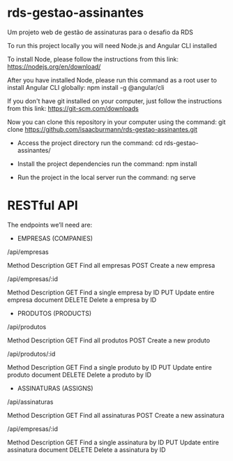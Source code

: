 # rds-gestao-assinantes
Um projeto web de gestão de assinaturas para o desafio da RDS

To run this project locally you will need Node.js and Angular CLI installed

To install Node, please follow the instructions from this link: https://nodejs.org/en/download/

After you have installed Node, please run this command as a root user to install Angular CLI globally: npm install -g @angular/cli

If you don't have git installed on your computer, just follow the instructions from this link: https://git-scm.com/downloads

Now you can clone this repository in your computer using the command: git clone https://github.com/isaacburmann/rds-gestao-assinantes.git

- Access the project directory
run the command: cd rds-gestao-assinantes/

- Install the project dependencies
run the command: npm install

- Run the project in the local server
run the command: ng serve

# RESTful API

The endpoints we’ll need are:

- EMPRESAS (COMPANIES)

/api/empresas

Method	Description
GET	    Find all empresas
POST	Create a new empresa

/api/empresas/:id

Method	Description
GET	    Find a single empresa by ID
PUT	    Update entire empresa document
DELETE	Delete a empresa by ID

- PRODUTOS (PRODUCTS)

/api/produtos

Method	Description
GET	    Find all produtos
POST	Create a new produto

/api/produtos/:id

Method	Description
GET	    Find a single produto by ID
PUT	    Update entire produto document
DELETE	Delete a produto by ID


- ASSINATURAS (ASSIGNS)

/api/assinaturas

Method	Description
GET	    Find all assinaturas
POST	Create a new assinatura

/api/empresas/:id

Method	Description
GET	    Find a single assinatura by ID
PUT	    Update entire assinatura document
DELETE	Delete a assinatura by ID